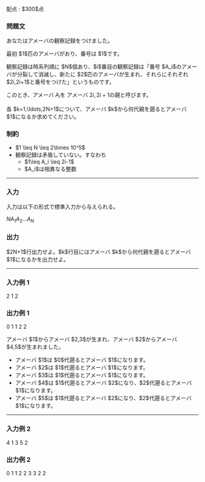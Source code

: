 
<div>

<span>

<span>

<p>
配点 : $300$点
</p>

<div>

<section>

### **問題文**

<p>
あなたはアメーバの観察記録をつけました。
</p>

<p>
最初 $1$匹のアメーバがおり、番号は $1$です。
</p>

<p>
観察記録は時系列順に $N$個あり、$i$番目の観察記録は「番号 $A_i$のアメーバが分裂して消滅し、新たに $2$匹のアメーバが生まれ、それらにそれぞれ $2i,2i+1$と番号をつけた」というものです。

このとき、アメーバ $A_i$を アメーバ $2i,2i+1$の親と呼びます。
</p>

<p>
各 $k=1,\ldots,2N+1$について、アメーバ $k$から何代親を遡るとアメーバ $1$になるか求めてください。
</p>

</section>

</div>

<div>

<section>

### **制約**

<ul>

<li>
$1 \leq N \leq 2\times 10^5$
</li>

<li>
観察記録は矛盾していない。すなわち
<ul>

<li>
$1\leq A_i \leq 2i-1$
</li>

<li>
$A_i$は相異なる整数
</li>

</ul>

</li>

</ul>

</section>

</div>

---

<div>

<div>

<section>

### **入力**

<p>
入力は以下の形式で標準入力から与えられる。
</p>

<div>

$N$$A_1$$A_2$$\ldots$$A_N$
</div>

</section>

</div>

<div>

<section>

### **出力**

<p>
$2N+1$行出力せよ。$k$行目にはアメーバ $k$から何代親を遡るとアメーバ $1$になるかを出力せよ。
</p>

</section>

</div>

</div>

---

<div>

<section>

### **入力例 1**

<div>

2
1 2

</div>

</section>

</div>

<div>

<section>

### **出力例 1**

<div>

0
1
1
2
2

</div>

<p>
アメーバ $1$からアメーバ $2,3$が生まれ、アメーバ $2$からアメーバ $4,5$が生まれました。
</p>

<ul>

<li>
アメーバ $1$は $0$代遡るとアメーバ $1$になります。
</li>

<li>
アメーバ $2$は $1$代遡るとアメーバ $1$になります。
</li>

<li>
アメーバ $3$は $1$代遡るとアメーバ $1$になります。
</li>

<li>
アメーバ $4$は $1$代遡るとアメーバ $2$になり、$2$代遡るとアメーバ $1$になります。
</li>

<li>
アメーバ $5$は $1$代遡るとアメーバ $2$になり、$2$代遡るとアメーバ $1$になります。
</li>

</ul>

</section>

</div>

---

<div>

<section>

### **入力例 2**

<div>

4
1 3 5 2

</div>

</section>

</div>

<div>

<section>

### **出力例 2**

<div>

0
1
1
2
2
3
3
2
2

</div>

</section>

</div>

</span>

</span>

</div>
